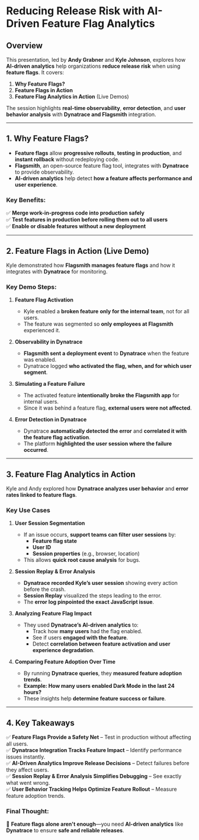# **Reducing Release Risk with AI-Driven Feature Flag Analytics**

## **Overview**
This presentation, led by **Andy Grabner** and **Kyle Johnson**, explores how **AI-driven analytics** help organizations **reduce release risk** when using **feature flags**. It covers:

1. **Why Feature Flags?**
2. **Feature Flags in Action**
3. **Feature Flag Analytics in Action** (Live Demos)

The session highlights **real-time observability**, **error detection**, and **user behavior analysis** with **Dynatrace and Flagsmith** integration.

---

## **1. Why Feature Flags?**
- **Feature flags** allow **progressive rollouts**, **testing in production**, and **instant rollback** without redeploying code.
- **Flagsmith**, an open-source feature flag tool, integrates with **Dynatrace** to provide observability.
- **AI-driven analytics** help detect **how a feature affects performance and user experience**.

### **Key Benefits:**
✅ **Merge work-in-progress code into production safely**  
✅ **Test features in production before rolling them out to all users**  
✅ **Enable or disable features without a new deployment**  

---

## **2. Feature Flags in Action (Live Demo)**
Kyle demonstrated how **Flagsmith manages feature flags** and how it integrates with **Dynatrace** for monitoring.

### **Key Demo Steps:**
1. **Feature Flag Activation**
   - Kyle enabled a **broken feature** **only for the internal team**, not for all users.
   - The feature was segmented so **only employees at Flagsmith** experienced it.

2. **Observability in Dynatrace**
   - **Flagsmith sent a deployment event** to **Dynatrace** when the feature was enabled.
   - Dynatrace logged **who activated the flag, when, and for which user segment**.

3. **Simulating a Feature Failure**
   - The activated feature **intentionally broke the Flagsmith app** for internal users.
   - Since it was behind a feature flag, **external users were not affected**.

4. **Error Detection in Dynatrace**
   - Dynatrace **automatically detected the error** and **correlated it with the feature flag activation**.
   - The platform **highlighted the user session where the failure occurred**.

---

## **3. Feature Flag Analytics in Action**
Kyle and Andy explored how **Dynatrace analyzes user behavior** and **error rates linked to feature flags**.

### **Key Use Cases**
1. **User Session Segmentation**
   - If an issue occurs, **support teams can filter user sessions** by:
     - **Feature flag state**
     - **User ID**
     - **Session properties** (e.g., browser, location)
   - This allows **quick root cause analysis** for bugs.

2. **Session Replay & Error Analysis**
   - **Dynatrace recorded Kyle’s user session** showing every action before the crash.
   - **Session Replay** visualized the steps leading to the error.
   - The **error log pinpointed the exact JavaScript issue**.

3. **Analyzing Feature Flag Impact**
   - They used **Dynatrace’s AI-driven analytics** to:
     - Track how **many users** had the flag enabled.
     - See if users **engaged with the feature**.
     - Detect **correlation between feature activation and user experience degradation**.

4. **Comparing Feature Adoption Over Time**
   - By running **Dynatrace queries**, they **measured feature adoption trends**.
   - **Example: How many users enabled Dark Mode in the last 24 hours?**
   - These insights help **determine feature success or failure**.

---

## **4. Key Takeaways**
✅ **Feature Flags Provide a Safety Net** – Test in production without affecting all users.  
✅ **Dynatrace Integration Tracks Feature Impact** – Identify performance issues instantly.  
✅ **AI-Driven Analytics Improve Release Decisions** – Detect failures before they affect users.  
✅ **Session Replay & Error Analysis Simplifies Debugging** – See exactly what went wrong.  
✅ **User Behavior Tracking Helps Optimize Feature Rollout** – Measure feature adoption trends.  

### **Final Thought:**  
🔹 **Feature flags alone aren't enough**—you need **AI-driven analytics** like **Dynatrace** to ensure **safe and reliable releases**.  

